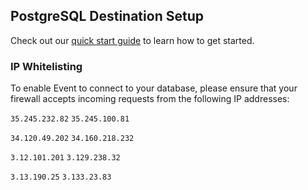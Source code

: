 ## PostgreSQL Destination Setup

Check out our [quick start guide](https://docs.event.dev/) to learn how to get started.

### IP Whitelisting

To enable Event to connect to your database, please ensure that your firewall accepts incoming requests from the following IP addresses:

`35.245.232.82` `35.245.100.81`

`34.120.49.202` `34.160.218.232`

`3.12.101.201` `3.129.238.32`

`3.13.190.25` `3.133.23.83`